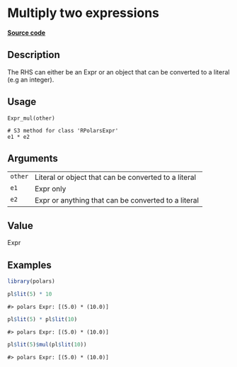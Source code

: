 

# Multiply two expressions

[**Source code**](https://github.com/pola-rs/r-polars/tree/5765842071140bd7a822ebb4fd6b0ab652d73f0d/R/expr__expr.R#L333)

## Description

The RHS can either be an Expr or an object that can be converted to a
literal (e.g an integer).

## Usage

<pre><code class='language-R'>Expr_mul(other)

# S3 method for class 'RPolarsExpr'
e1 * e2
</code></pre>

## Arguments

<table>
<tr>
<td style="white-space: nowrap; font-family: monospace; vertical-align: top">
<code id="Expr_mul_:_other">other</code>
</td>
<td>
Literal or object that can be converted to a literal
</td>
</tr>
<tr>
<td style="white-space: nowrap; font-family: monospace; vertical-align: top">
<code id="Expr_mul_:_e1">e1</code>
</td>
<td>
Expr only
</td>
</tr>
<tr>
<td style="white-space: nowrap; font-family: monospace; vertical-align: top">
<code id="Expr_mul_:_e2">e2</code>
</td>
<td>
Expr or anything that can be converted to a literal
</td>
</tr>
</table>

## Value

Expr

## Examples

``` r
library(polars)

pl$lit(5) * 10
```

    #> polars Expr: [(5.0) * (10.0)]

``` r
pl$lit(5) * pl$lit(10)
```

    #> polars Expr: [(5.0) * (10.0)]

``` r
pl$lit(5)$mul(pl$lit(10))
```

    #> polars Expr: [(5.0) * (10.0)]
